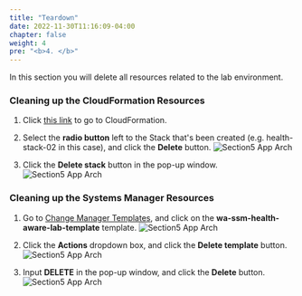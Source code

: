 ```yaml
---
title: "Teardown"
date: 2022-11-30T11:16:09-04:00
chapter: false
weight: 4
pre: "<b>4. </b>"
---
```


In this section you will delete all resources related to the lab environment.

### Cleaning up the CloudFormation Resources

1. Click [this link](https://us-east-1.console.aws.amazon.com/cloudformation/home?region=us-east-1) to go to CloudFormation.

2. Select the **radio button** left to the Stack that's been created (e.g. health-stack-02 in this case), and click the **Delete** button.
![Section5 App Arch](/Operations/200_Build_AWS_Health_Aware_Operation_Change_Process/Images/section5_delete_cfn.png)

3. Click the **Delete stack** button in the pop-up window.
![Section5 App Arch](/Operations/200_Build_AWS_Health_Aware_Operation_Change_Process/Images/section5_delete_stack.png)

### Cleaning up the Systems Manager Resources

1. Go to [Change Manager Templates](https://us-east-1.console.aws.amazon.com/systems-manager/change-manager?region=us-east-1#/dashboard/templates), and click on the **wa-ssm-health-aware-lab-template** template.
![Section5 App Arch](/Operations/200_Build_AWS_Health_Aware_Operation_Change_Process/Images/section5_delete_the_template.png)

2. Click the **Actions** dropdown box, and click the **Delete template** button.
![Section5 App Arch](/Operations/200_Build_AWS_Health_Aware_Operation_Change_Process/Images/section5_continue_delete_template.png)

3. Input **DELETE** in the pop-up window, and click the **Delete** button.
![Section5 App Arch](/Operations/200_Build_AWS_Health_Aware_Operation_Change_Process/Images/section5_delete_popup.png)